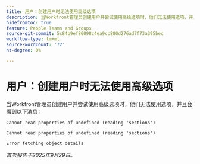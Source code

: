 ```yaml
---
title: 用户：创建用户时无法使用高级选项
description: 当Workfront管理员创建用户并尝试使用高级选项时，他们无法使用选项，并且看到错误消息
hidefromtoc: true
feature: People Teams and Groups
source-git-commit: 5c84b9ef86098c4ea9cc880d276ad7f73a395bec
workflow-type: tm+mt
source-wordcount: '72'
ht-degree: 0%

---
```



# 用户：创建用户时无法使用高级选项

当Workfront管理员创建用户并尝试使用高级选项时，他们无法使用选项，并且会看到以下消息：

```
Cannot read properties of undefined (reading 'sections')

Cannot read properties of undefined (reading 'sections')

Error fetching object details
```

_首次报告于2025年9月29日。_
